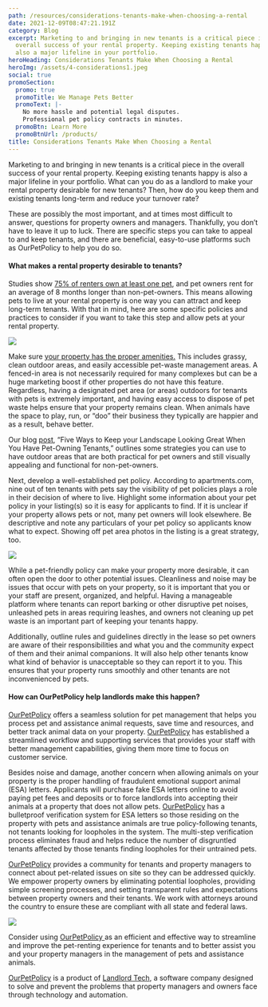 ```yaml
---
path: /resources/considerations-tenants-make-when-choosing-a-rental
date: 2021-12-09T08:47:21.191Z
category: Blog
excerpt: Marketing to and bringing in new tenants is a critical piece in the
  overall success of your rental property. Keeping existing tenants happy is
  also a major lifeline in your portfolio.
heroHeading: Considerations Tenants Make When Choosing a Rental
heroImg: /assets/4-considerations1.jpeg
social: true
promoSection:
  promo: true
  promoTitle: We Manage Pets Better
  promoText: |-
    No more hassle and potential legal disputes. 
    Professional pet policy contracts in minutes.
  promoBtn: Learn More
  promoBtnUrl: /products/
title: Considerations Tenants Make When Choosing a Rental
---
```

Marketing to and bringing in new tenants is a critical piece in the overall success of your rental property. Keeping existing tenants happy is also a major lifeline in your portfolio. What can you do as a landlord to make your rental property desirable for new tenants? Then, how do you keep them and existing tenants long-term and reduce your turnover rate?

These are possibly the most important, and at times most difficult to answer, questions for property owners and managers. Thankfully, you don’t have to leave it up to luck. There are specific steps you can take to appeal to and keep tenants, and there are beneficial, easy-to-use platforms such as OurPetPolicy to help you do so.

#### What makes a rental property desirable to tenants?

Studies show [75% of renters own at least one pet](https://landlordtech.com/resources/the-landlords-guide-to-tenants-with-pets/), and pet owners rent for an average of 8 months longer than non-pet-owners. This means allowing pets to live at your rental property is one way you can attract and keep long-term tenants. With that in mind, here are some specific policies and practices to consider if you want to take this step and allow pets at your rental property.

![](https://lh3.googleusercontent.com/lRlbUawt1wEPnzSDpoiscFgWLr8gOATXnsZ6aGq7eWxpe_ZtpEg99tipzzfH9HGK9wTHNtj7tc9ihh4Gqx5NhoRilYi72530OB-JOHi4SSWrxLUU26srGpqSARvgiDV5ACiy2_AJ)

Make sure [your property has the proper amenities.](https://landlordtech.com/resources/protecting-your-rental-property-from-pet-damage) This includes grassy, clean outdoor areas, and easily accessible pet-waste management areas. A fenced-in area is not necessarily required for many complexes but can be a huge marketing boost if other properties do not have this feature. Regardless, having a designated pet area (or areas) outdoors for tenants with pets is extremely important, and having easy access to dispose of pet waste helps ensure that your property remains clean. When animals have the space to play, run, or “doo” their business they typically are happier and as a result, behave better.

Our blog [post](https://landlordtech.com/resources/five-ways-to-keep-your-landscape-looking-great-when-you-have-pet-owning-tenants), “Five Ways to Keep your Landscape Looking Great When You Have Pet-Owning Tenants,” outlines some strategies you can use to have outdoor areas that are both practical for pet owners and still visually appealing and functional for non-pet-owners.

Next, develop a well-established pet policy. According to apartments.com, nine out of ten tenants with pets say the visibility of pet policies plays a role in their decision of where to live. Highlight some information about your pet policy in your listing(s) so it is easy for applicants to find. If it is unclear if your property allows pets or not, many pet owners will look elsewhere. Be descriptive and note any particulars of your pet policy so applicants know what to expect. Showing off pet area photos in the listing is a great strategy, too.

![](https://lh3.googleusercontent.com/gvcyyLJuNahCnXcf9WfwlXzEz8yIZoWhLQE-8_hCuPLqmkJGOddan21DtxnJQpj7mM5liNkF45Vxjrh1y75ewZuIkYAiSUGNHXE2U12Q9Mi7-I2KOy5k9be63LMiRKUxY9Hvv1IG)

While a pet-friendly policy can make your property more desirable, it can often open the door to other potential issues. Cleanliness and noise may be issues that occur with pets on your property, so it is important that you or your staff are present, organized, and helpful. Having a manageable platform where tenants can report barking or other disruptive pet noises, unleashed pets in areas requiring leashes, and owners not cleaning up pet waste is an important part of keeping your tenants happy.

Additionally, outline rules and guidelines directly in the lease so pet owners are aware of their responsibilities and what you and the community expect of them and their animal companions. It will also help other tenants know what kind of behavior is unacceptable so they can report it to you. This ensures that your property runs smoothly and other tenants are not inconvenienced by pets.

#### How can OurPetPolicy help landlords make this happen?

[OurPetPolicy](https://www.landlordtech.com/products) offers a seamless solution for pet management that helps you process pet and assistance animal requests, save time and resources, and better track animal data on your property. [OurPetPolicy](https://www.landlordtech.com/products) has established a streamlined workflow and supporting services that provides your staff with better management capabilities, giving them more time to focus on customer service.

Besides noise and damage, another concern when allowing animals on your property is the proper handling of fraudulent emotional support animal (ESA) letters. Applicants will purchase fake ESA letters online to avoid paying pet fees and deposits or to force landlords into accepting their animals at a property that does not allow pets. [OurPetPolicy](https://www.landlordtech.com/products) has a bulletproof verification system for ESA letters so those residing on the property with pets and assistance animals are true policy-following tenants, not tenants looking for loopholes in the system. The multi-step verification process eliminates fraud and helps reduce the number of disgruntled tenants affected by those tenants finding loopholes for their untrained pets.

[OurPetPolicy](https://www.landlordtech.com/products) provides a community for tenants and property managers to connect about pet-related issues on site so they can be addressed quickly. We empower property owners by eliminating potential loopholes, providing simple screening processes, and setting transparent rules and expectations between property owners and their tenants. We work with attorneys around the country to ensure these are compliant with all state and federal laws.

![](https://lh4.googleusercontent.com/iK895BLOLnIxYIXs8KEJmXHFRDxphjWRfn_5pnG32WCOD5ccFSk_wruhLgzkEpZe_FBL9wtVQTlm-o_iMHuVQ6XKacxvuBGUIke-tL7Cc-lfK8xhGh_7gQ-gOY4wv6VCZT_fUjyA)

Consider using [OurPetPolicy ](https://www.landlordtech.com/products)as an efficient and effective way to streamline and improve the pet-renting experience for tenants and to better assist you and your property managers in the management of pets and assistance animals.

[OurPetPolicy](https://www.landlordtech.com/products) is a product of [Landlord Tech](https://www.landlordtech.com), a software company designed to solve and prevent the problems that property managers and owners face through technology and automation.